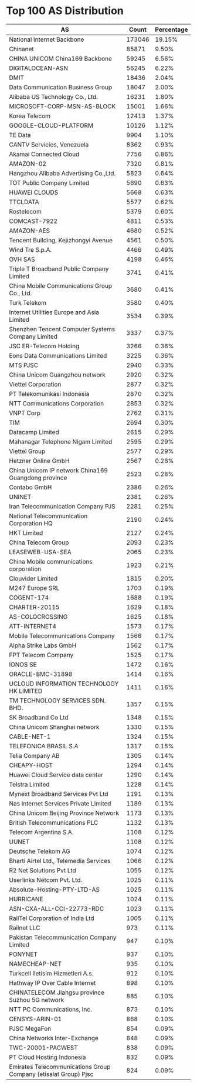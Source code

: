 # Top 100 AS Distribution
| AS | Count | Percentage |
|----|----|----|
| National Internet Backbone | 173046 | 19.15% |
| Chinanet | 85871 | 9.50% |
| CHINA UNICOM China169 Backbone | 59245 | 6.56% |
| DIGITALOCEAN-ASN | 56245 | 6.22% |
| DMIT | 18436 | 2.04% |
| Data Communication Business Group | 18047 | 2.00% |
| Alibaba US Technology Co., Ltd. | 16231 | 1.80% |
| MICROSOFT-CORP-MSN-AS-BLOCK | 15001 | 1.66% |
| Korea Telecom | 12413 | 1.37% |
| GOOGLE-CLOUD-PLATFORM | 10126 | 1.12% |
| TE Data | 9904 | 1.10% |
| CANTV Servicios, Venezuela | 8362 | 0.93% |
| Akamai Connected Cloud | 7756 | 0.86% |
| AMAZON-02 | 7320 | 0.81% |
| Hangzhou Alibaba Advertising Co.,Ltd. | 5823 | 0.64% |
| TOT Public Company Limited | 5690 | 0.63% |
| HUAWEI CLOUDS | 5668 | 0.63% |
| TTCLDATA | 5577 | 0.62% |
| Rostelecom | 5379 | 0.60% |
| COMCAST-7922 | 4811 | 0.53% |
| AMAZON-AES | 4680 | 0.52% |
| Tencent Building, Kejizhongyi Avenue | 4561 | 0.50% |
| Wind Tre S.p.A. | 4466 | 0.49% |
| OVH SAS | 4198 | 0.46% |
| Triple T Broadband Public Company Limited | 3741 | 0.41% |
| China Mobile Communications Group Co., Ltd. | 3680 | 0.41% |
| Turk Telekom | 3580 | 0.40% |
| Internet Utilities Europe and Asia Limited | 3534 | 0.39% |
| Shenzhen Tencent Computer Systems Company Limited | 3337 | 0.37% |
| JSC ER-Telecom Holding | 3266 | 0.36% |
| Eons Data Communications Limited | 3225 | 0.36% |
| MTS PJSC | 2940 | 0.33% |
| China Unicom Guangzhou network | 2920 | 0.32% |
| Viettel Corporation | 2877 | 0.32% |
| PT Telekomunikasi Indonesia | 2870 | 0.32% |
| NTT Communications Corporation | 2853 | 0.32% |
| VNPT Corp | 2762 | 0.31% |
| TIM | 2694 | 0.30% |
| Datacamp Limited | 2615 | 0.29% |
| Mahanagar Telephone Nigam Limited | 2595 | 0.29% |
| Viettel Group | 2577 | 0.29% |
| Hetzner Online GmbH | 2567 | 0.28% |
| China Unicom IP network China169 Guangdong province | 2523 | 0.28% |
| Contabo GmbH | 2386 | 0.26% |
| UNINET | 2381 | 0.26% |
| Iran Telecommunication Company PJS | 2281 | 0.25% |
| National Telecommunication Corporation HQ | 2190 | 0.24% |
| HKT Limited | 2127 | 0.24% |
| China Telecom Group | 2093 | 0.23% |
| LEASEWEB-USA-SEA | 2065 | 0.23% |
| China Mobile communications corporation | 1923 | 0.21% |
| Clouvider Limited | 1815 | 0.20% |
| M247 Europe SRL | 1703 | 0.19% |
| COGENT-174 | 1688 | 0.19% |
| CHARTER-20115 | 1629 | 0.18% |
| AS-COLOCROSSING | 1625 | 0.18% |
| ATT-INTERNET4 | 1573 | 0.17% |
| Mobile Telecommunications Company | 1566 | 0.17% |
| Alpha Strike Labs GmbH | 1562 | 0.17% |
| FPT Telecom Company | 1525 | 0.17% |
| IONOS SE | 1472 | 0.16% |
| ORACLE-BMC-31898 | 1414 | 0.16% |
| UCLOUD INFORMATION TECHNOLOGY HK LIMITED | 1411 | 0.16% |
| TM TECHNOLOGY SERVICES SDN. BHD. | 1357 | 0.15% |
| SK Broadband Co Ltd | 1348 | 0.15% |
| China Unicom Shanghai network | 1330 | 0.15% |
| CABLE-NET-1 | 1324 | 0.15% |
| TELEFONICA BRASIL S.A | 1317 | 0.15% |
| Telia Company AB | 1305 | 0.14% |
| CHEAPY-HOST | 1294 | 0.14% |
| Huawei Cloud Service data center | 1290 | 0.14% |
| Telstra Limited | 1228 | 0.14% |
| Mynext Broadband Services Pvt Ltd | 1191 | 0.13% |
| Nas Internet Services Private Limited | 1189 | 0.13% |
| China Unicom Beijing Province Network | 1173 | 0.13% |
| British Telecommunications PLC | 1132 | 0.13% |
| Telecom Argentina S.A. | 1108 | 0.12% |
| UUNET | 1108 | 0.12% |
| Deutsche Telekom AG | 1074 | 0.12% |
| Bharti Airtel Ltd., Telemedia Services | 1066 | 0.12% |
| R2 Net Solutions Pvt Ltd | 1055 | 0.12% |
| Userlinks Netcom Pvt. Ltd. | 1025 | 0.11% |
| Absolute-Hosting-PTY-LTD-AS | 1025 | 0.11% |
| HURRICANE | 1024 | 0.11% |
| ASN-CXA-ALL-CCI-22773-RDC | 1023 | 0.11% |
| RailTel Corporation of India Ltd | 1005 | 0.11% |
| Railnet LLC | 973 | 0.11% |
| Pakistan Telecommunication Company Limited | 947 | 0.10% |
| PONYNET | 937 | 0.10% |
| NAMECHEAP-NET | 935 | 0.10% |
| Turkcell Iletisim Hizmetleri A.s. | 912 | 0.10% |
| Hathway IP Over Cable Internet | 898 | 0.10% |
| CHINATELECOM Jiangsu province Suzhou 5G network | 885 | 0.10% |
| NTT PC Communications, Inc. | 873 | 0.10% |
| CENSYS-ARIN-01 | 868 | 0.10% |
| PJSC MegaFon | 854 | 0.09% |
| China Networks Inter-Exchange | 848 | 0.09% |
| TWC-20001-PACWEST | 838 | 0.09% |
| PT Cloud Hosting Indonesia | 832 | 0.09% |
| Emirates Telecommunications Group Company (etisalat Group) Pjsc | 824 | 0.09% |
